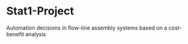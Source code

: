 # Stat1-Project
Automation decisions in flow-line assembly systems based on a cost-benefit analysis
